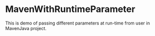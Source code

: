 # MavenWithRuntimeParameter
This is demo of passing different parameters at run-time from user in MavenJava project. 
